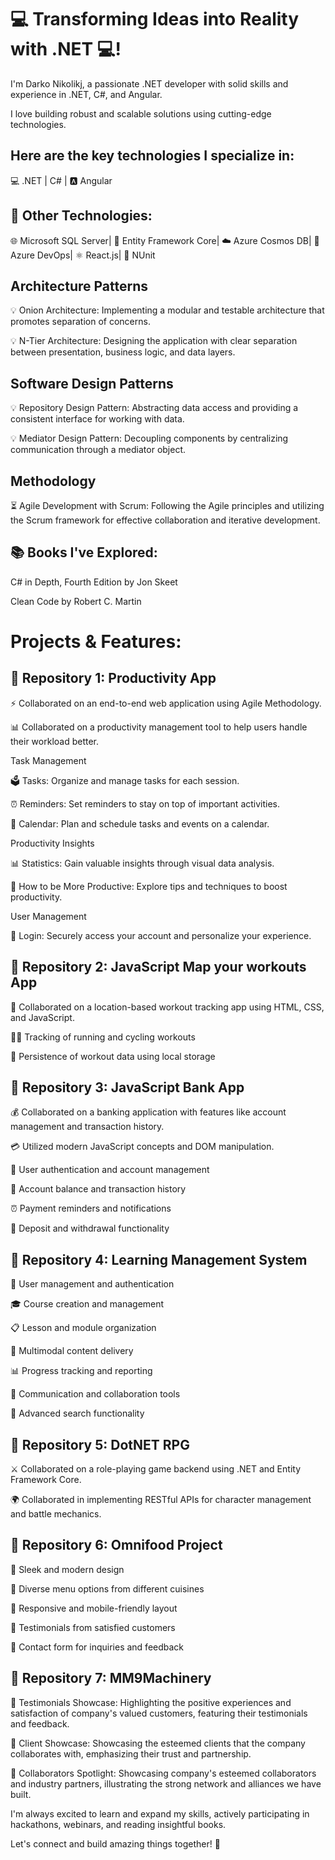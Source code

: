 # 💻 Transforming Ideas into Reality with .NET 💻!

I'm Darko Nikolikj, a passionate .NET developer with solid skills and experience in .NET, C#, and Angular.

I love building robust and scalable solutions using cutting-edge technologies. 

## Here are the key technologies I specialize in:

 💻 .NET | C# | 🅰️ Angular


##  🚀 Other Technologies:

🌐 Microsoft SQL Server| 🧱 Entity Framework Core| ☁️ Azure Cosmos DB| 🚀 Azure DevOps| ⚛️ React.js| 🧪 NUnit

## Architecture Patterns
:bulb: Onion Architecture: Implementing a modular and testable architecture that promotes separation of concerns.

:bulb: N-Tier Architecture: Designing the application with clear separation between presentation, business logic, and data layers.

## Software Design Patterns
:bulb: Repository Design Pattern: Abstracting data access and providing a consistent interface for working with data.

:bulb: Mediator Design Pattern: Decoupling components by centralizing communication through a mediator object.

## Methodology
:hourglass_flowing_sand: Agile Development with Scrum: Following the Agile principles and utilizing the Scrum framework for effective collaboration and iterative development.

## 📚 Books I've Explored:

 C# in Depth, Fourth Edition by Jon Skeet

 Clean Code by Robert C. Martin

# Projects & Features:

## 🔹 Repository 1: Productivity App

⚡️ Collaborated on an end-to-end web application using Agile Methodology.

📊 Collaborated on a productivity management tool to help users handle their workload better.

  Task Management

:ballot_box: Tasks: Organize and manage tasks for each session.

:alarm_clock: Reminders: Set reminders to stay on top of important activities.

:calendar: Calendar: Plan and schedule tasks and events on a calendar.

 Productivity Insights

:bar_chart: Statistics: Gain valuable insights through visual data analysis.

:rocket: How to be More Productive: Explore tips and techniques to boost productivity.

 User Management

:key: Login: Securely access your account and personalize your experience.



## 🔹 Repository 2: JavaScript Map your workouts App

📍 Collaborated on a location-based workout tracking app using HTML, CSS, and JavaScript.

:running_woman: Tracking of running and cycling workouts

:floppy_disk: Persistence of workout data using local storage

## 🔹 Repository 3: JavaScript Bank App

💰 Collaborated on a banking application with features like account management and transaction history.

💳 Utilized modern JavaScript concepts and DOM manipulation.

:bust_in_silhouette: User authentication and account management

:money_with_wings: Account balance and transaction history

:alarm_clock: Payment reminders and notifications

:money_with_wings: Deposit and withdrawal functionality


## 🔹 Repository 4: Learning Management System

:bust_in_silhouette: User management and authentication

:mortar_board: Course creation and management

:clipboard: Lesson and module organization

:page_with_curl: Multimodal content delivery

:bar_chart: Progress tracking and reporting

:speech_balloon: Communication and collaboration tools

:mag_right: Advanced search functionality


## 🔹 Repository 5: DotNET RPG

⚔️ Collaborated on a role-playing game backend using .NET and Entity Framework Core.

🌍 Collaborated in implementing  RESTful APIs for character management and battle mechanics.

## 🔹 Repository 6: Omnifood Project

:rocket: Sleek and modern design

:fork_and_knife: Diverse menu options from different cuisines

:iphone: Responsive and mobile-friendly layout

:loudspeaker: Testimonials from satisfied customers

:email: Contact form for inquiries and feedback

## 🔹 Repository 7: MM9Machinery

🌟 Testimonials Showcase: Highlighting the positive experiences and satisfaction of company's valued customers, featuring their testimonials and feedback.

🤝 Client Showcase: Showcasing the esteemed clients that the company collaborates with, emphasizing their trust and partnership.

💼 Collaborators Spotlight: Showcasing company's esteemed collaborators and industry partners, illustrating the strong network and alliances we have built.


I'm always excited to learn and expand my skills, actively participating in hackathons, webinars, and reading insightful books.

 Let's connect and build amazing things together! 🌟
